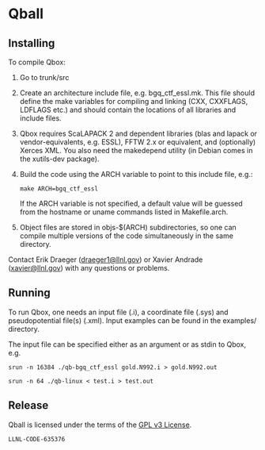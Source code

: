 # Qball

## Installing

To compile Qbox:

1. Go to trunk/src

2. Create an architecture include file, e.g. bgq_ctf_essl.mk.  This file should
define the make variables for compiling and linking (CXX, CXXFLAGS, LDFLAGS
etc.) and should contain the locations of all libraries and include files.

3. Qbox requires ScaLAPACK 2 and dependent libraries (blas and lapack
or vendor-equivalents, e.g. ESSL), FFTW 2.x or equivalent, and
(optionally) Xerces XML. You also need the makedepend utility (in
Debian comes in the xutils-dev package).

4. Build the code using the ARCH variable to point to this include file, e.g.:
    
   ```
   make ARCH=bgq_ctf_essl
   ```
   
   If the ARCH variable is not specified, a default value will be guessed
   from the hostname or uname commands listed in Makefile.arch.  

5. Object files are stored in objs-$(ARCH) subdirectories, so one can
compile multiple versions of the code simultaneously in the same
directory.

Contact Erik Draeger (draeger1@llnl.gov) or Xavier Andrade
(xavier@llnl.gov) with any questions or problems.

## Running

To run Qbox, one needs an input file (.i), a coordinate file (.sys)
and pseudopotential file(s) (.xml).  Input examples can be found in
the examples/ directory.

The input file can be specified either as an argument or as stdin to Qbox, e.g.

    srun -n 16384 ./qb-bgq_ctf_essl gold.N992.i > gold.N992.out

    srun -n 64 ./qb-linux < test.i > test.out

## Release

Qball is licensed under the terms of the [GPL v3 License](/COPYING).

``LLNL-CODE-635376``
